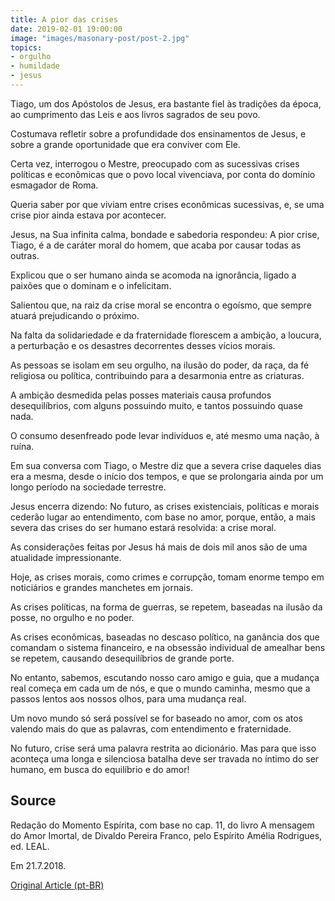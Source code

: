 ```yaml
---
title: A pior das crises
date: 2019-02-01 19:00:00
image: "images/masonary-post/post-2.jpg"
topics: 
- orgulho
- humildade
- jesus
---
```


Tiago, um dos Apóstolos de Jesus, era bastante fiel às tradições da época, ao
cumprimento das Leis e aos livros sagrados de seu povo.

Costumava refletir sobre a profundidade dos ensinamentos de Jesus, e sobre a
grande oportunidade que era conviver com Ele.

Certa vez, interrogou o Mestre, preocupado com as sucessivas crises políticas e
econômicas que o povo local vivenciava, por conta do domínio esmagador de Roma.

Queria saber por que viviam entre crises econômicas sucessivas, e, se uma crise
pior ainda estava por acontecer.

Jesus, na Sua infinita calma, bondade e sabedoria respondeu: A pior crise,
Tiago, é a de caráter moral do homem, que acaba por causar todas as outras.

Explicou que o ser humano ainda se acomoda na ignorância, ligado a paixões que
o dominam e o infelicitam.

Salientou que, na raiz da crise moral se encontra o egoísmo, que sempre atuará
prejudicando o próximo.

Na falta da solidariedade e da fraternidade florescem a ambição, a loucura, a
perturbação e os desastres decorrentes desses vícios morais.

As pessoas se isolam em seu orgulho, na ilusão do poder, da raça, da fé
religiosa ou política, contribuindo para a desarmonia entre as criaturas.

A ambição desmedida pelas posses materiais causa profundos desequilíbrios, com
alguns possuindo muito, e tantos possuindo quase nada.

O consumo desenfreado pode levar indivíduos e, até mesmo uma nação, à ruína.

Em sua conversa com Tiago, o Mestre diz que a severa crise daqueles dias era a
mesma, desde o início dos tempos, e que se prolongaria ainda por um longo
período na sociedade terrestre.

Jesus encerra dizendo: No futuro, as crises existenciais, políticas e morais
cederão lugar ao entendimento, com base no amor, porque, então, a mais severa
das crises do ser humano estará resolvida: a crise moral.

As considerações feitas por Jesus há mais de dois mil anos são de uma
atualidade impressionante.

Hoje, as crises morais, como crimes e corrupção, tomam enorme tempo em
noticiários e grandes manchetes em jornais.

As crises políticas, na forma de guerras, se repetem, baseadas na ilusão da
posse, no orgulho e no poder.

As crises econômicas, baseadas no descaso político, na ganância dos que
comandam o sistema financeiro, e na obsessão individual de amealhar bens se
repetem, causando desequilíbrios de grande porte.

No entanto, sabemos, escutando nosso caro amigo e guia, que a mudança real
começa em cada um de nós, e que o mundo caminha, mesmo que a passos lentos aos
nossos olhos, para uma mudança real.

Um novo mundo só será possível se for baseado no amor, com os atos valendo mais
do que as palavras, com entendimento e fraternidade.

No futuro, crise será uma palavra restrita ao dicionário. Mas para que isso
aconteça uma longa e silenciosa batalha deve ser travada no íntimo do ser
humano, em busca do equilíbrio e do amor!

## Source
Redação do Momento Espírita, com base no cap. 11, do livro
A mensagem do Amor Imortal, de Divaldo Pereira Franco,
pelo Espírito Amélia Rodrigues, ed. LEAL.

Em 21.7.2018.


[Original Article (pt-BR)](http://momento.com.br/pt/ler_texto.php?id=5491)

